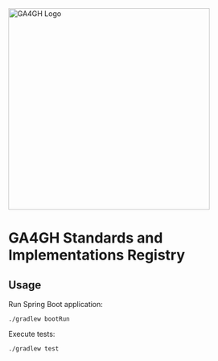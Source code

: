 <img src="https://www.ga4gh.org/wp-content/themes/ga4gh-theme/gfx/GA-logo-horizontal-tag-RGB.svg" alt="GA4GH Logo" style="width: 400px;"/>

# GA4GH Standards and Implementations Registry

## Usage

Run Spring Boot application:
```
./gradlew bootRun
```

Execute tests:
```
./gradlew test
```
